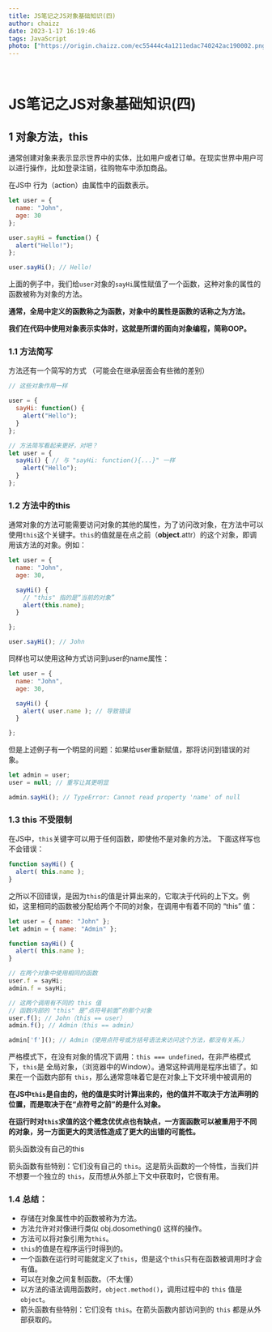 ```yaml
---
title: JS笔记之JS对象基础知识(四)
author: chaizz
date: 2023-1-17 16:19:46
tags: JavaScript
photo: ["https://origin.chaizz.com/ec55444c4a1211edac740242ac190002.png"]
---
```


​          

<!--more-->

# JS笔记之JS对象基础知识(四)

## 1 对象方法，this

通常创建对象来表示显示世界中的实体，比如用户或者订单。在现实世界中用户可以进行操作，比如登录注销，往购物车中添加商品。

在JS中 行为（action）由属性中的函数表示。

```js
let user = {
  name: "John",
  age: 30
};

user.sayHi = function() {
  alert("Hello!");
};

user.sayHi(); // Hello!
```

上面的例子中，我们给`user`对象的`sayHi`属性赋值了一个函数，这种对象的属性的函数被称为对象的方法。

**通常，全局中定义的函数称之为函数，对象中的属性是函数的话称之为方法。**

**我们在代码中使用对象表示实体时，这就是所谓的面向对象编程，简称OOP。**



### 1.1 方法简写

方法还有一个简写的方式 （可能会在继承层面会有些微的差别）

```js
// 这些对象作用一样

user = {
  sayHi: function() {		
    alert("Hello");
  }
};

// 方法简写看起来更好，对吧？
let user = {
  sayHi() { // 与 "sayHi: function(){...}" 一样
    alert("Hello");
  }
};
```



### 1.2 方法中的this

通常对象的方法可能需要访问对象的其他的属性，为了访问改对象，在方法中可以使用`this`这个关键字。`this`的值就是在点之前（**object**.attr）的这个对象，即调用该方法的对象。例如：

```js
let user = {
  name: "John",
  age: 30,

  sayHi() {
    // "this" 指的是“当前的对象”
    alert(this.name);
  }

};

user.sayHi(); // John
```

同样也可以使用这种方式访问到user的name属性：

```js
let user = {
  name: "John",
  age: 30,

  sayHi() {
    alert( user.name ); // 导致错误
  }

};
```

但是上述例子有一个明显的问题：如果给user重新赋值，那将访问到错误的对象。

```js
let admin = user;
user = null; // 重写让其更明显

admin.sayHi(); // TypeError: Cannot read property 'name' of null
```



### 1.3 this 不受限制

在JS中，`this`关键字可以用于任何函数，即使他不是对象的方法。 下面这样写也不会错误：

```js
function sayHi() {
  alert( this.name );
}
```

之所以不回错误，是因为`this`的值是计算出来的，它取决于代码的上下文。例如，这里相同的函数被分配给两个不同的对象，在调用中有着不同的 “this” 值：

```js
let user = { name: "John" };
let admin = { name: "Admin" };

function sayHi() {
  alert( this.name );
}

// 在两个对象中使用相同的函数
user.f = sayHi;
admin.f = sayHi;

// 这两个调用有不同的 this 值
// 函数内部的 "this" 是“点符号前面”的那个对象
user.f(); // John（this == user）
admin.f(); // Admin（this == admin）

admin['f'](); // Admin（使用点符号或方括号语法来访问这个方法，都没有关系。）
```

严格模式下，在没有对象的情况下调用：`this === undefined`，在非严格模式下，`this`是 全局对象，（浏览器中的Window）。通常这种调用是程序出错了。如果在一个函数内部有 `this`，那么通常意味着它是在对象上下文环境中被调用的

**在JS中`this`是自由的，他的值是实时计算出来的，他的值并不取决于方法声明的位置，而是取决于在“点符号之前”的是什么对象。**

**在运行时对`this`求值的这个概念优优点也有缺点，一方面函数可以被重用于不同的对象，另一方面更大的灵活性造成了更大的出错的可能性。**

箭头函数没有自己的this

箭头函数有些特别：它们没有自己的 `this`。这是箭头函数的一个特性，当我们并不想要一个独立的 `this`，反而想从外部上下文中获取时，它很有用。



### 1.4 总结：

- 存储在对象属性中的函数被称为方法。
- 方法允许对对像进行类似 obj.dosomething() 这样的操作。
- 方法可以将对象引用为`this`。
- `this`的值是在程序运行时得到的。
- 一个函数在运行时可能就定义了`this`，但是这个`this`只有在函数被调用时才会有值。
- 可以在对象之间复制函数。（不太懂）
- 以方法的语法调用函数时，`object.method()`，调用过程中的 `this` 值是 `object`。
- 箭头函数有些特别：它们没有 `this`。在箭头函数内部访问到的 `this` 都是从外部获取的。